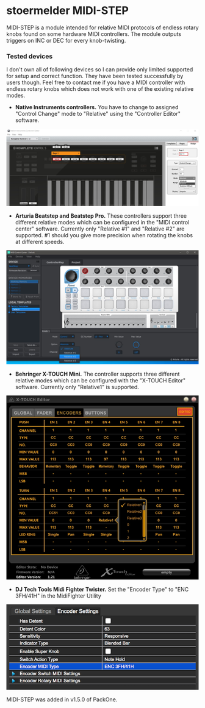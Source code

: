# stoermelder MIDI-STEP

MIDI-STEP is a module intended for relative MIDI protocols of endless rotary knobs found on some hardware MIDI controllers. The module outputs triggers on INC or DEC for every knob-twisting.

### Tested devices

I don't own all of following devices so I can provide only limited supported for setup and correct function. They have been tested successfully by users though. Feel free to contact me if you have a MIDI controller with endless rotary knobs which does not work with one of the existing relative modes.

- **Native Instruments controllers.** You have to change to assigned "Control Change" mode to "Relative" using the "Controller Editor" software.

![MIDI-STEP Native Instruments controller](./MidiStep-NI.jpg)

- **Arturia Beatstep and Beatstep Pro.** These controllers support three different relative modes which can be configured in the "MIDI control center" software. Currently only "Relative #1" and "Relative #2" are supported. #1 should you give more precision when rotating the knobs at different speeds.

![MIDI-STEP Arturia controller](./MidiStep-Arturia.jpg)

- **Behringer X-TOUCH Mini.** The controller supports three different relative modes which can be configured with the "X-TOUCH Editor" software. Currently only "Relative1" is supported.

![MIDI-STEP Behringer controller](./MidiStep-Behringer.jpg)

- **DJ Tech Tools Midi Fighter Twister.** Set the "Encoder Type" to "ENC 3FH/41H" in the MidiFighter Utility

![MIDI-STEP DJ Tech Tools controller](./MidiStep-DJTT.png)

MIDI-STEP was added in v1.5.0 of PackOne.
